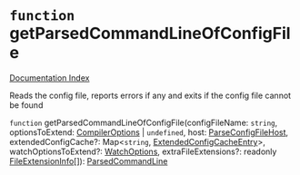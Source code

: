 # `function` getParsedCommandLineOfConfigFile

[Documentation Index](../README.md)

Reads the config file, reports errors if any and exits if the config file cannot be found

`function` getParsedCommandLineOfConfigFile(configFileName: `string`, optionsToExtend: [CompilerOptions](../interface.CompilerOptions/README.md) | `undefined`, host: [ParseConfigFileHost](../interface.ParseConfigFileHost/README.md), extendedConfigCache?: Map\<`string`, [ExtendedConfigCacheEntry](../interface.ExtendedConfigCacheEntry/README.md)>, watchOptionsToExtend?: [WatchOptions](../interface.WatchOptions/README.md), extraFileExtensions?: readonly [FileExtensionInfo](../interface.FileExtensionInfo/README.md)\[]): [ParsedCommandLine](../interface.ParsedCommandLine/README.md)